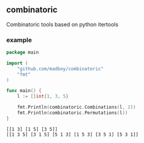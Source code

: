 ## combinatoric

Combinatoric tools based on python itertools

### example

```go
package main

import (
    "github.com/madboy/combinatoric"
    "fmt"
)

func main() {
    l := []int{1, 3, 5}

    fmt.Println(combinatoric.Combinations(l, 2))
    fmt.Println(combinatoric.Permutations(l))
}
```

```
[[1 3] [1 5] [3 5]]
[[1 3 5] [3 1 5] [5 1 3] [1 5 3] [3 5 1] [5 3 1]]
```
